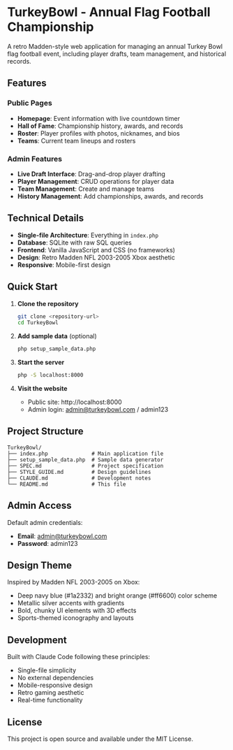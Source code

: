 # TurkeyBowl - Annual Flag Football Championship

A retro Madden-style web application for managing an annual Turkey Bowl flag football event, including player drafts, team management, and historical records.

## Features

### Public Pages
- **Homepage**: Event information with live countdown timer
- **Hall of Fame**: Championship history, awards, and records
- **Roster**: Player profiles with photos, nicknames, and bios
- **Teams**: Current team lineups and rosters

### Admin Features
- **Live Draft Interface**: Drag-and-drop player drafting
- **Player Management**: CRUD operations for player data
- **Team Management**: Create and manage teams
- **History Management**: Add championships, awards, and records

## Technical Details

- **Single-file Architecture**: Everything in `index.php`
- **Database**: SQLite with raw SQL queries
- **Frontend**: Vanilla JavaScript and CSS (no frameworks)
- **Design**: Retro Madden NFL 2003-2005 Xbox aesthetic
- **Responsive**: Mobile-first design

## Quick Start

1. **Clone the repository**
   ```bash
   git clone <repository-url>
   cd TurkeyBowl
   ```

2. **Add sample data** (optional)
   ```bash
   php setup_sample_data.php
   ```

3. **Start the server**
   ```bash
   php -S localhost:8000
   ```

4. **Visit the website**
   - Public site: http://localhost:8000
   - Admin login: admin@turkeybowl.com / admin123

## Project Structure

```
TurkeyBowl/
├── index.php              # Main application file
├── setup_sample_data.php  # Sample data generator
├── SPEC.md                # Project specification
├── STYLE_GUIDE.md         # Design guidelines
├── CLAUDE.md              # Development notes
└── README.md              # This file
```

## Admin Access

Default admin credentials:
- **Email**: admin@turkeybowl.com
- **Password**: admin123

## Design Theme

Inspired by Madden NFL 2003-2005 on Xbox:
- Deep navy blue (#1a2332) and bright orange (#ff6600) color scheme
- Metallic silver accents with gradients
- Bold, chunky UI elements with 3D effects
- Sports-themed iconography and layouts

## Development

Built with Claude Code following these principles:
- Single-file simplicity
- No external dependencies
- Mobile-responsive design
- Retro gaming aesthetic
- Real-time functionality

## License

This project is open source and available under the MIT License.